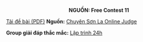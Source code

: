 **<center>NGUỒN: Free Contest 11</center>**

[Tải đề bài (PDF)](/statements/2087/elephant.pdf)
**Nguồn:** [Chuyên Sơn La Online Judge](http://csloj.ddns.net/)

**Group giải đáp thắc mắc:** [Lập trình 24h](https://www.facebook.com/groups/1386904321519984)